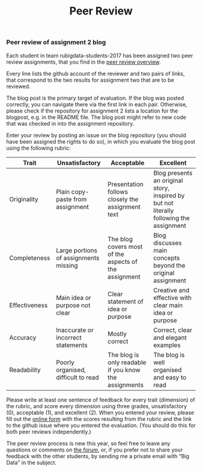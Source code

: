 ﻿---
layout: page
title: Peer Review
tagline: RU Big Data 2017 (NWI-IBC036-2016)
description: RU Big Data Peer Review Instruction
---

### Peer review of assignment 2 blog

Each student in team rubigdata-students-2017 has been assigned two peer review assignments, that you find in the [peer review overview](assignments/peer-review-A2.html).

Every line lists the github account of the reviewer and two pairs of links, that correspond to the two results for assignment two that are to be reviewed.

The blog post is the primary target of evaluation. If the blog was posted correctly, you can navigate there via the first link in each pair. Otherwise, please check if the repository for assignment 2 lists a location for the blogpost, e.g. in the README file. The blog post might refer to new code that was checked in into the assignment repository.

Enter your review by posting an issue on the blog repository (you should have been assigned the rights to do so), in which you evaluate the blog post using the following rubric:

Trait         | Unsatisfactory | Acceptable | Excellent
     ---      |    -------     |   -----    |  ----
Originality   | Plain copy-paste from assignment      | Presentation follows closely the assignment text      | Blog presents an original story, inspired by but not literally following the assignment
Completeness  | Large portions of assignments missing | The blog covers most of the aspects of the assignment | Blog discusses main concepts beyond the original assignment
Effectiveness | Main idea or purpose not clear        | Clear statement of idea or purpose                    | Creative and effective with clear main idea or purpose
Accuracy      | Inaccurate or incorrect statements    | Mostly correct                                        | Correct, clear and elegant examples
Readability   | Poorly organised, difficult to read   | The blog is only readable if you know the assignments | The blog is well organised and easy to read

Please write at least one sentence of feedback for every trait (dimension) of the rubric, and score every dimension using three grades, unsatisfactory (0), acceptable (1),
and excellent (2). When you entered your review, please fill out the [online form](https://goo.gl/forms/XnKSzTgw7WPnkiXO2)
with the scores resulting from the rubric and the link to the github issue where you entered the evaluation.
(You should do this for both peer reviews independently.)

The peer review process is new this year, so feel free to leave any questions or comments on 
[the forum](https://github.com/rubigdata/forum-2017/issues),
or, if you prefer not to share your feedback with the other students, 
by sending me a private email with “Big Data” in the subject.

